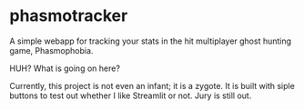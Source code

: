 # phasmotracker
A simple webapp for tracking your stats in the hit multiplayer ghost hunting game, Phasmophobia.


HUH? What is going on here?

Currently, this project is not even an infant; it is a zygote. It is built with siple buttons to test out whether I like Streamlit or not. Jury is still out.
